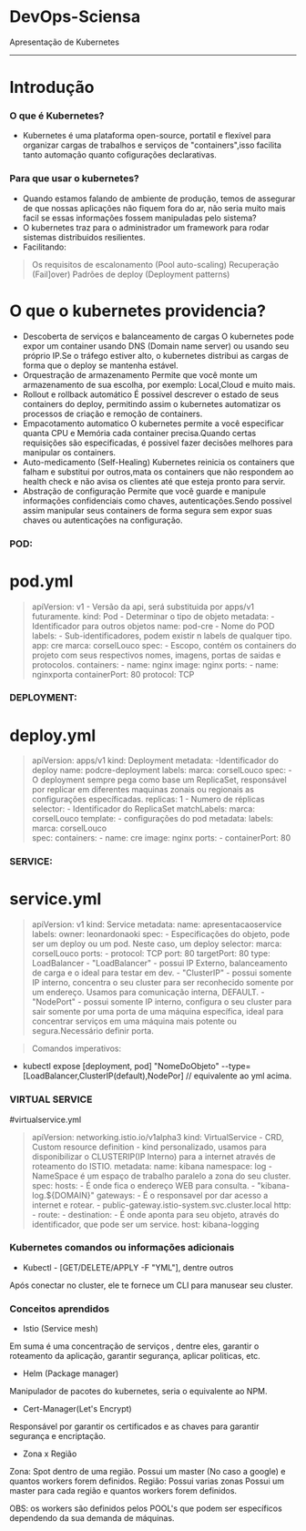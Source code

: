 # DevOps-Sciensa
Apresentação de Kubernetes 
***

# Introdução
### O que é Kubernetes?
  - Kubernetes é uma plataforma open-source, portatil e flexível para organizar cargas de trabalhos e serviços de "containers",isso facilita tanto automação quanto cofigurações declarativas.
### Para que usar o kubernetes?
  - Quando estamos falando de ambiente de produção, temos de assegurar de que nossas aplicações não fiquem fora do ar, não seria muito mais facil se essas informações fossem manipuladas pelo sistema?
  - O kubernetes traz para o administrador um framework para rodar sistemas distribuidos resilientes.
  - Facilitando:
  > Os requisitos de escalonamento (Pool auto-scaling)
  > Recuperação (Fail]over)
  > Padrões de deploy (Deployment patterns)
  
  # O que o kubernetes providencia?
  - Descoberta de serviços e balanceamento de cargas
	O kubernetes pode expor um container usando DNS (Domain name server) ou usando seu próprio IP.Se o tráfego estiver alto, o kubernetes distribui as cargas de forma que o deploy se mantenha estável.
  - Orquestração de armazenamento
    Permite que você monte um armazenamento de sua escolha, por exemplo: Local,Cloud e muito mais.
  - Rollout e rollback automático
    É possivel descrever o estado de seus containers do deploy, permitindo assim o kubernetes automatizar os processos de criação e remoção de containers.
  - Empacotamento automatico
    O kubernetes permite a você especificar quanta CPU e Memória cada container precisa.Quando certas requisições são especificadas, é possivel fazer decisões melhores para manipular os containers.
  - Auto-medicamento (Self-Healing)
	Kubernetes reinicia os containers que falham e substitui por outros,mata os containers que não respondem ao health check e não avisa os clientes até que esteja pronto para servir.
  - Abstração de configuração
    Permite que você guarde e manipule informações confidenciais como chaves, autenticações.Sendo possivel assim manipular seus containers de forma segura sem expor suas chaves ou autenticações na configuração.
### POD:

# pod.yml
> 	apiVersion: v1 - Versão da api, será substituida por apps/v1 futuramente.
	kind: Pod - Determinar o tipo de objeto 
	metadata: 	- Identificador para outros objetos
		name: pod-cre	- Nome do POD
		labels:			- Sub-identificadores, podem existir n labels de qualquer tipo.
			app: cre
			marca: corselLouco
	spec: 		- Escopo, contém os containers do projeto com seus respectivos nomes, imagens, portas de saidas e protocolos.
		containers:
			- name: nginx
			image: nginx
			ports:
				- name: nginxporta
				containerPort: 80
				protocol: TCP     

### DEPLOYMENT:

# deploy.yml
> 	apiVersion: apps/v1
	kind: Deployment
	metadata: -Identificador do deploy
		name: podcre-deployment
		labels:
			marca: corselLouco
	spec: - O deployment sempre pega como base um ReplicaSet, responsável por replicar em diferentes maquinas zonais ou regionais as configurações específicadas.
		replicas: 1 - Numero de réplicas
		selector: - Identificador do ReplicaSet
			matchLabels: 
				marca: corselLouco
		template: - configurações do pod
			metadata:
				labels:
					marca: corselLouco        
			spec:
				containers:
				- name: cre
				  image: nginx
				  ports:
				  - containerPort: 80		
### SERVICE:

# service.yml
> 	apiVersion: v1
	kind: Service
	metadata:
		name: apresentacaoservice
		labels:
			owner: leonardonaoki
	spec: - Especificações do objeto, pode ser um deploy ou um pod. Neste caso, um deploy
		selector:
			marca: corselLouco
		ports:
			- protocol: TCP 
			  port: 80
			  targetPort: 80
		type: LoadBalancer - "LoadBalancer" - possui IP Externo, balanceamento de carga e o ideal para testar em dev.
						   - "ClusterIP" - possui somente IP interno, concentra o seu cluster para ser reconhecido somente por um endereço. Usamos para comunicação interna, DEFAULT.
						   - "NodePort" - possui somente IP interno, configura o seu cluster para sair somente por uma porta de uma máquina específica, ideal para concentrar serviços em uma máquina mais potente ou segura.Necessário definir porta.
						   
> Comandos imperativos:
	
- kubectl expose [deployment, pod] "NomeDoObjeto" --type=[LoadBalancer,ClusterIP(default),NodePor] // equivalente ao yml acima.

						   
### VIRTUAL SERVICE

#virtualservice.yml

> 	apiVersion: networking.istio.io/v1alpha3
	kind: VirtualService - CRD, Custom resource definition - kind personalizado, usamos para disponibilizar o CLUSTERIP(IP Interno) para a internet através de roteamento do ISTIO.
	metadata:
		name: kibana
		namespace: log - NameSpace é um espaço de trabalho paralelo a zona do seu cluster.
	spec:
		hosts: - É onde fica o endereço WEB para consulta.
		 - "kibana-log.${DOMAIN}"
		gateways: - É o responsavel por dar acesso a internet e rotear.
		 - public-gateway.istio-system.svc.cluster.local
	http:
	- route:
		- destination: - É onde aponta para seu objeto, através do identificador, que pode ser um service.
			host: kibana-logging						   

### Kubernetes comandos ou informações adicionais 

- Kubectl - [GET/DELETE/APPLY -F "YML"], dentre outros

Após conectar no cluster, ele te fornece um CLI para manusear seu cluster.



			
### Conceitos aprendidos

- Istio (Service mesh)

Em suma é uma concentração de serviços , dentre eles, garantir o roteamento da aplicação, garantir segurança, aplicar politicas, etc.

- Helm (Package manager)

Manipulador de pacotes do kubernetes, seria o equivalente ao NPM.

- Cert-Manager(Let's Encrypt)

Responsável por garantir os certificados e as chaves para garantir segurança e encriptação.

- Zona x Região
  
Zona: Spot dentro de uma região.
	Possui um master (No caso a google) e quantos workers forem definidos.
Região: Possui varias zonas
	Possui um master para cada região e quantos workers forem definidos.

OBS: os workers são definidos pelos POOL's que podem ser específicos dependendo da sua demanda de máquinas.
